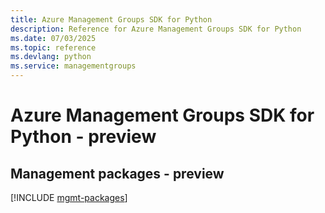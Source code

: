 ```yaml
---
title: Azure Management Groups SDK for Python
description: Reference for Azure Management Groups SDK for Python
ms.date: 07/03/2025
ms.topic: reference
ms.devlang: python
ms.service: managementgroups
---
```

# Azure Management Groups SDK for Python - preview

## Management packages - preview
[!INCLUDE [mgmt-packages](management-groups-mgmt-index.md)]